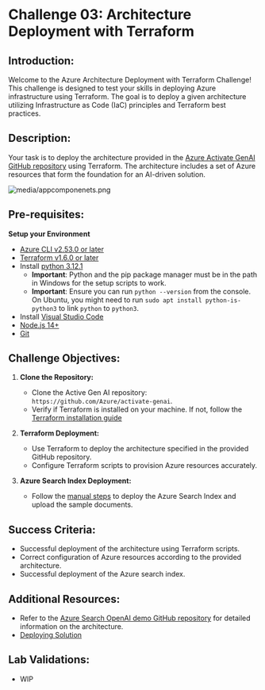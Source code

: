 # Challenge 03:  Architecture Deployment with Terraform 

## Introduction:

Welcome to the Azure Architecture Deployment with Terraform Challenge! This challenge is designed to test your skills in deploying Azure infrastructure using Terraform. The goal is to deploy a given architecture utilizing Infrastructure as Code (IaC) principles and Terraform best practices.

## Description:

Your task is to deploy the architecture provided in the  [Azure Activate GenAI GitHub repository](https://github.com/Azure/activate-genai) using Terraform. The architecture includes a set of Azure resources that form the foundation for an AI-driven solution.

![media/appcomponenets.png](https://github.com/CloudLabs-MOC/Active-GenAI-Challenge-lab/blob/main/Scenario/media/appcomponents.png)

## Pre-requisites:
**Setup your Environment**
* [Azure CLI v2.53.0 or later](https://aka.ms/azure-dev/install/)
* [ Terraform v1.6.0 or later](https://developer.hashicorp.com/terraform/install)
* Install [python 3.12.1](https://www.python.org/downloads)
  * **Important**: Python and the pip package manager must be in the path in Windows for the setup scripts to work.
  * **Important**: Ensure you can run `python --version` from the console. On Ubuntu, you might need to run `sudo apt install python-is-python3` to link `python` to `python3`.
* Install [Visual Studio Code](https://code.visualstudio.com/download/)
* [Node.js 14+](https://nodejs.org/en/download/)
* [Git](https://git-scm.com/downloads)

 

## Challenge Objectives:

1. **Clone the Repository:**
   - Clone the Active Gen AI repository: `https://github.com/Azure/activate-genai`.
   - Verify if Terraform is installed on your machine. If not, follow the [Terraform installation guide](https://developer.hashicorp.com/terraform/install)

2. **Terraform Deployment:**
   - Use Terraform to deploy the architecture specified in the provided GitHub repository.
   - Configure Terraform scripts to provision Azure resources accurately.

3. **Azure Search Index Deployment:**
   - Follow the [manual steps](https://github.com/Azure/activate-genai/blob/main/infra/README.md) to deploy the Azure Search Index and upload the sample documents.
## Success Criteria:

- Successful deployment of the architecture using Terraform scripts.
- Correct configuration of Azure resources according to the provided architecture.
- Successful deployment of the Azure search index.

## Additional Resources:

-  Refer to the  [Azure Search OpenAI demo GitHub repository](https://github.com/cmendible/azure-search-openai-demo) for detailed information on the architecture.
-  [Deploying Solution](https://github.com/Azure/activate-genai/blob/main/infra/README.md)

## Lab Validations: 

- WIP
